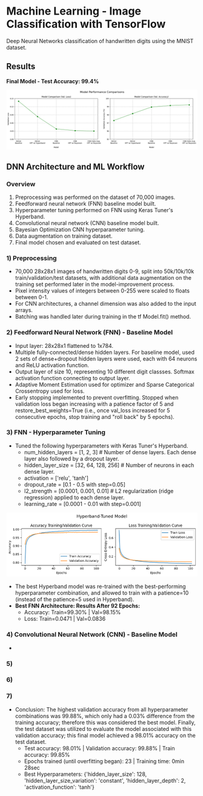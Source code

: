 # Machine Learning - Image Classification with TensorFlow
Deep Neural Networks classification of handwritten digits using the MNIST dataset.

## Results
**Final Model - Test Accuracy: 99.4%**

<img src="assets/img/model-comparisons.png">

## DNN Architecture and ML Workflow

### Overview
1) Preprocessing was performed on the dataset of 70,000 images.
2) Feedforward neural network (FNN) baseline model built.
3) Hyperparameter tuning performed on FNN using Keras Tuner's Hyperband.
4) Convolutional neural network (CNN) baseline model built.
5) Bayesian Optimization CNN hyperparameter tuning.
6) Data augmentation on training dataset.
7) Final model chosen and evaluated on test dataset.

### 1) Preprocessing
- 70,000 28x28x1 images of handwritten digits 0-9, split into 50k/10k/10k train/validation/test datasets, with additional data augmentation on the training set performed later in the model-improvement process.
- Pixel intensity values of integers between 0-255 were scaled to floats between 0-1.
- For CNN architectures, a channel dimension was also added to the input arrays.
- Batching was handled later during training in the tf Model.fit() method.

### 2) Feedforward Neural Network (FNN) - Baseline Model
- Input layer: 28x28x1 flattened to 1x784.
- Multiple fully-connected/dense hidden layers. For baseline model, used 2 sets of dense+dropout hidden layers were used, each with 64 neurons and ReLU activation function.
- Output layer of size 10, representing 10 different digit classses. Softmax activation function connecting to output layer.
- Adaptive Moment Estimation used for optimizer and Sparse Categorical Crossentropy used for loss.
- Early stopping implemented to prevent overfitting. Stopped when validation loss began increasing with a patience factor of 5 and restore_best_weights=True (i.e., once val_loss increased for 5 consecutive epochs, stop training and "roll back" by 5 epochs).

### 3) FNN - Hyperparameter Tuning
- Tuned the following hyperparameters with Keras Tuner's Hyperband.
  - num_hidden_layers = [1, 2, 3] # Number of dense layers. Each dense layer also followed by a dropout layer.
  - hidden_layer_size = [32, 64, 128, 256] # Number of neurons in each dense layer.
  - activation = ['relu', 'tanh']
  - dropout_rate = [0.1 - 0.5 with step=0.05]
  - l2_strength = [0.0001, 0.001, 0.01] # L2 regularization (ridge regression) applied to each dense layer.
  - learning_rate = [0.0001 - 0.01 with step=0.001]
 
<img src="assets/img/training-curve-dense-hpt.png">
    
- The best Hyperband model was re-trained with the best-performing hyperparameter combination, and allowed to train with a patience=10 (instead of the patience=5 used in Hyperband).
- **Best FNN Architecture: Results After 92 Epochs:**
  - Accuracy: Train=99.30% | Val=98.15%
  - Loss: Train=0.0471 | Val=0.0836
 
### 4) Convolutional Neural Network (CNN) - Baseline Model
- 


### 5) 
### 6) 
### 7) 

- Conclusion: The highest validation accuracy from all hyperparameter combinations was 99.88%, which only had a 0.03% difference from the training accuracy; therefore this was considered the best model. Finally, the test dataset was utilized to evaluate the model associated with this validation accuracy; this final model achieved a 98.01% accuracy on the test dataset.
  - Test accuracy: 98.01% | Validation accuracy: 99.88% | Train accuracy: 99.85%
  - Epochs trained (until overfitting began): 23 | Training time: 0min 28sec
  - Best Hyperparameters: {'hidden_layer_size': 128, 'hidden_layer_size_variation': 'constant', 'hidden_layer_depth': 2, 'activation_function': 'tanh'}
